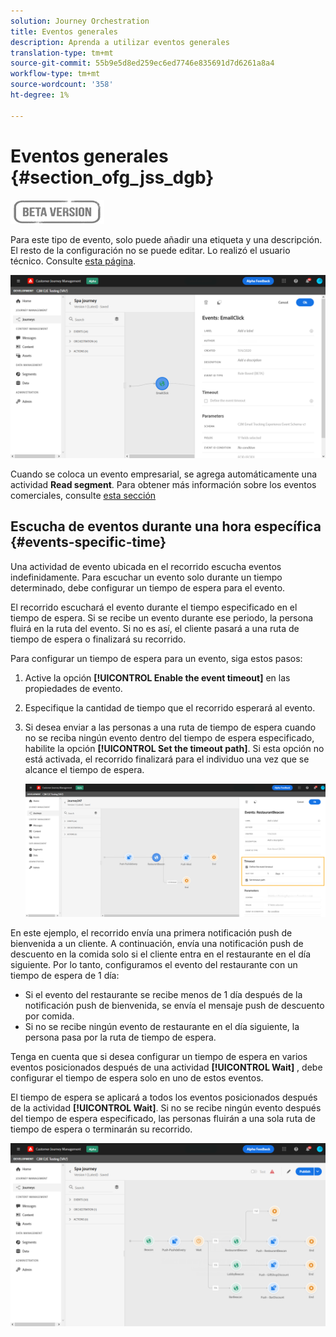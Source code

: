 ```yaml
---
solution: Journey Orchestration
title: Eventos generales
description: Aprenda a utilizar eventos generales
translation-type: tm+mt
source-git-commit: 55b9e5d8ed259ec6ed7746e835691d7d6261a8a4
workflow-type: tm+mt
source-wordcount: '358'
ht-degree: 1%

---
```


# Eventos generales {#section_ofg_jss_dgb}

![](../assets/do-not-localize/badge.png)

Para este tipo de evento, solo puede añadir una etiqueta y una descripción. El resto de la configuración no se puede editar. Lo realizó el usuario técnico. Consulte [esta página](../event/about-events.md).

![](../assets/general-events.png)

Cuando se coloca un evento empresarial, se agrega automáticamente una actividad **Read segment**. Para obtener más información sobre los eventos comerciales, consulte [esta sección](../event/about-events.md)

## Escucha de eventos durante una hora específica {#events-specific-time}

Una actividad de evento ubicada en el recorrido escucha eventos indefinidamente. Para escuchar un evento solo durante un tiempo determinado, debe configurar un tiempo de espera para el evento.

El recorrido escuchará el evento durante el tiempo especificado en el tiempo de espera. Si se recibe un evento durante ese periodo, la persona fluirá en la ruta del evento. Si no es así, el cliente pasará a una ruta de tiempo de espera o finalizará su recorrido.

Para configurar un tiempo de espera para un evento, siga estos pasos:

1. Active la opción **[!UICONTROL Enable the event timeout]** en las propiedades de evento.

1. Especifique la cantidad de tiempo que el recorrido esperará al evento.

1. Si desea enviar a las personas a una ruta de tiempo de espera cuando no se reciba ningún evento dentro del tiempo de espera especificado, habilite la opción **[!UICONTROL Set the timeout path]**. Si esta opción no está activada, el recorrido finalizará para el individuo una vez que se alcance el tiempo de espera.

   ![](../assets/event-timeout.png)

En este ejemplo, el recorrido envía una primera notificación push de bienvenida a un cliente. A continuación, envía una notificación push de descuento en la comida solo si el cliente entra en el restaurante en el día siguiente. Por lo tanto, configuramos el evento del restaurante con un tiempo de espera de 1 día:

* Si el evento del restaurante se recibe menos de 1 día después de la notificación push de bienvenida, se envía el mensaje push de descuento por comida.
* Si no se recibe ningún evento de restaurante en el día siguiente, la persona pasa por la ruta de tiempo de espera.

Tenga en cuenta que si desea configurar un tiempo de espera en varios eventos posicionados después de una actividad **[!UICONTROL Wait]** , debe configurar el tiempo de espera solo en uno de estos eventos.

El tiempo de espera se aplicará a todos los eventos posicionados después de la actividad **[!UICONTROL Wait]**. Si no se recibe ningún evento después del tiempo de espera especificado, las personas fluirán a una sola ruta de tiempo de espera o terminarán su recorrido.

![](../assets/event-timeout-group.png)

